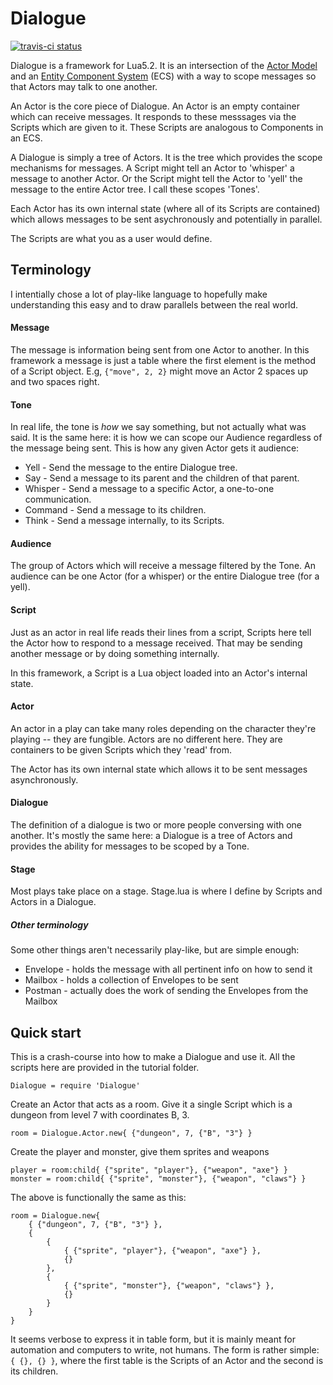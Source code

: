 # Dialogue

[![travis-ci status](https://travis-ci.org/rlt3/Dialogue.svg?branch=master)](https://travis-ci.org/rlt3/Dialogue/builds)

Dialogue is a framework for Lua5.2. It is an intersection of the 
[Actor Model](https://en.wikipedia.org/wiki/Actor_model) and an 
[Entity Component System](https://en.wikipedia.org/wiki/Entity_component_system) 
(ECS) with a way to scope messages so that Actors may talk to one another.

An Actor is the core piece of Dialogue. An Actor is an empty container which
can receive messages. It responds to these messsages via the Scripts which are
given to it. These Scripts are analogous to Components in an ECS.

A Dialogue is simply a tree of Actors. It is the tree which provides the scope
mechanisms for messages. A Script might tell an Actor to 'whisper' a message to
another Actor. Or the Script might tell the Actor to 'yell' the message to the
entire Actor tree. I call these scopes 'Tones'.

Each Actor has its own internal state (where all of its Scripts are contained)
which allows messages to be sent asychronously and potentially in parallel.

The Scripts are what you as a user would define.

## Terminology

I intentially chose a lot of play-like language to hopefully make understanding
this easy and to draw parallels between the real world.

#### Message

The message is information being sent from one Actor to another. In this
framework a message is just a table where the first element is the method of
a Script object. E.g, `{"move", 2, 2}` might move an Actor 2 spaces up and
two spaces right.

#### Tone

In real life, the tone is *how* we say something, but not actually what was 
said. It is the same here: it is how we can scope our Audience regardless of
the message being sent. This is how any given Actor gets it audience:

* Yell - Send the message to the entire Dialogue tree.
* Say - Send a message to its parent and the children of that parent.
* Whisper - Send a message to a specific Actor, a one-to-one communication.
* Command - Send a message to its children.
* Think - Send a message internally, to its Scripts.

#### Audience

The group of Actors which will receive a message filtered by the Tone. An
audience can be one Actor (for a whisper) or the entire Dialogue tree (for a 
yell).

#### Script

Just as an actor in real life reads their lines from a script, Scripts here
tell the Actor how to respond to a message received. That may be sending
another message or by doing something internally. 

In this framework, a Script is a Lua object loaded into an Actor's internal
state.

#### Actor

An actor in a play can take many roles depending on the character they're
playing -- they are fungible. Actors are no different here. They are containers
to be given Scripts which they 'read' from.

The Actor has its own internal state which allows it to be sent messages 
asynchronously.

#### Dialogue

The definition of a dialogue is two or more people conversing with one another.
It's mostly the same here: a Dialogue is a tree of Actors and provides the
ability for messages to be scoped by a Tone.

#### Stage

Most plays take place on a stage. Stage.lua is where I define by Scripts and
Actors in a Dialogue.

##### Other terminology

Some other things aren't necessarily play-like, but are simple enough:

* Envelope - holds the message with all pertinent info on how to send it
* Mailbox - holds a collection of Envelopes to be sent
* Postman - actually does the work of sending the Envelopes from the Mailbox

## Quick start

This is a crash-course into how to make a Dialogue and use it. All the scripts
here are provided in the tutorial folder.

    Dialogue = require 'Dialogue'

Create an Actor that acts as a room. Give it a single Script which is
a dungeon from level 7 with coordinates B, 3.

    room = Dialogue.Actor.new{ {"dungeon", 7, {"B", "3"} }
    
Create the player and monster, give them sprites and weapons

    player = room:child{ {"sprite", "player"}, {"weapon", "axe"} }
    monster = room:child{ {"sprite", "monster"}, {"weapon", "claws"} }

The above is functionally the same as this:

    room = Dialogue.new{
        { {"dungeon", 7, {"B", "3"} },
        {
            {
                { {"sprite", "player"}, {"weapon", "axe"} },
                {}
            },
            {
                { {"sprite", "monster"}, {"weapon", "claws"} },
                {}
            }
        }
    }

It seems verbose to express it in table form, but it is mainly meant for
automation and computers to write, not humans. The form is rather simple: `{ {},
{} }`, where the first table is the Scripts of an Actor and the second is its
children.
